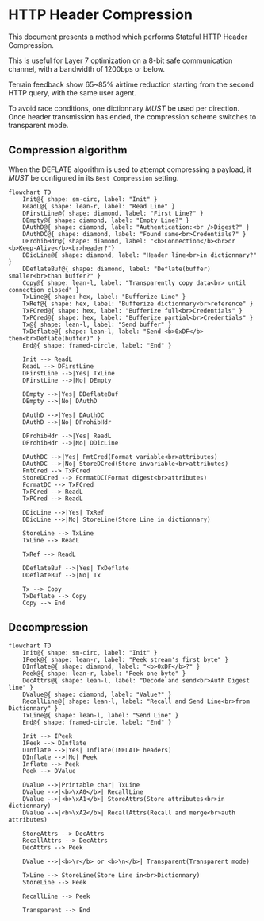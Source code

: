 # HTTP Header Compression

This document presents a method which performs Stateful HTTP Header Compression.

This is useful for Layer 7 optimization on a 8-bit safe communication channel, with a bandwidth of 1200bps or below. 

Terrain feedback show 65~85% airtime reduction starting from the second HTTP query, with the same user agent.

To avoid race conditions, one dictionnary *MUST* be used per direction.
Once header transmission has ended, the compression scheme switches to transparent mode.

## Compression algorithm
When the DEFLATE algorithm is used to attempt compressing a payload, it *MUST* be configured in its `Best Compression` setting.

```mermaid
flowchart TD
    Init@{ shape: sm-circ, label: "Init" }
    ReadL@{ shape: lean-r, label: "Read Line" }
    DFirstLine@{ shape: diamond, label: "First Line?" }
    DEmpty@{ shape: diamond, label: "Empty Line?" }
    DAuthD@{ shape: diamond, label: "Authentication:<br />Digest?" }
    DAuthDC@{ shape: diamond, label: "Found same<br>Credentials?" }
    DProhibHdr@{ shape: diamond, label: "<b>Connection</b><br>or <b>Keep-Alive</b><br>header?"}
    DDicLine@{ shape: diamond, label: "Header line<br>in dictionnary?" }
    DDeflateBuf@{ shape: diamond, label: "Deflate(buffer) smaller<br>than buffer?" }
    Copy@{ shape: lean-l, label: "Transparently copy data<br> until connection closed" } 
    TxLine@{ shape: hex, label: "Bufferize Line" } 
    TxRef@{ shape: hex, label: "Bufferize dictionnary<br>reference" }
    TxFCred@{ shape: hex, label: "Bufferize full<br>Credentials" } 
    TxPCred@{ shape: hex, label: "Bufferize partial<br>Credentials" }
    Tx@{ shape: lean-l, label: "Send buffer" }
    TxDeflate@{ shape: lean-l, label: "Send <b>0xDF</b> then<br>Deflate(buffer)" }
    End@{ shape: framed-circle, label: "End" }

    Init --> ReadL
    ReadL --> DFirstLine
    DFirstLine -->|Yes| TxLine
    DFirstLine -->|No| DEmpty

    DEmpty -->|Yes| DDeflateBuf
    DEmpty -->|No| DAuthD

    DAuthD -->|Yes| DAuthDC
    DAuthD -->|No| DProhibHdr

    DProhibHdr -->|Yes| ReadL
    DProhibHdr -->|No| DDicLine

    DAuthDC -->|Yes| FmtCred(Format variable<br>attributes)
    DAuthDC -->|No| StoreDCred(Store invariable<br>attributes)
    FmtCred --> TxPCred
    StoreDCred --> FormatDC(Format digest<br>attributes)
    FormatDC --> TxFCred
    TxFCred --> ReadL
    TxPCred --> ReadL

    DDicLine -->|Yes| TxRef
    DDicLine -->|No| StoreLine(Store Line in dictionnary)

    StoreLine --> TxLine
    TxLine --> ReadL
    
    TxRef --> ReadL

    DDeflateBuf -->|Yes| TxDeflate
    DDeflateBuf -->|No| Tx

    Tx --> Copy
    TxDeflate --> Copy
    Copy --> End
```

## Decompression
```mermaid
flowchart TD
    Init@{ shape: sm-circ, label: "Init" }
    IPeek@{ shape: lean-r, label: "Peek stream's first byte" }
    DInflate@{ shape: diamond, label: "<b>0xDF</b>?" }
    Peek@{ shape: lean-r, label: "Peek one byte" }
    DecAttrs@{ shape: lean-l, label: "Decode and send<br>Auth Digest line" }
    DValue@{ shape: diamond, label: "Value?" }
    RecallLine@{ shape: lean-l, label: "Recall and Send Line<br>from Dictionnary" } 
    TxLine@{ shape: lean-l, label: "Send Line" } 
    End@{ shape: framed-circle, label: "End" }

    Init --> IPeek
    IPeek --> DInflate
    DInflate -->|Yes| Inflate(INFLATE headers)
    DInflate -->|No| Peek
    Inflate --> Peek
    Peek --> DValue

    DValue -->|Printable char| TxLine
    DValue -->|<b>\xA0</b>| RecallLine
    DValue -->|<b>\xA1</b>| StoreAttrs(Store attributes<br>in dictionnary)
    DValue -->|<b>\xA2</b>| RecallAttrs(Recall and merge<br>auth attributes)

    StoreAttrs --> DecAttrs
    RecallAttrs --> DecAttrs
    DecAttrs --> Peek

    DValue -->|<b>\r</b> or <b>\n</b>| Transparent(Transparent mode)

    TxLine --> StoreLine(Store Line in<br>Dictionnary)
    StoreLine --> Peek

    RecallLine --> Peek

    Transparent --> End
```
